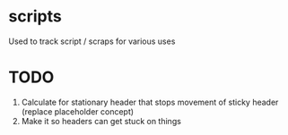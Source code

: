 # scripts
Used to track script / scraps for various uses


# TODO
1. Calculate for stationary header that stops movement of sticky header (replace placeholder concept)
2. Make it so headers can get stuck on things
